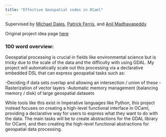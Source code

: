 ```yaml
---
title: "Effective Geospatial codes in OCaml"
---
```


Supervised by [Michael Dales](https://mynameismwd.org/), [Patrick Ferris](https://patrick.sirref.org/), and [Anil Madhavapeddy](https://anil.recoil.org/)

Original project idea page [here](https://anil.recoil.org/ideas/effective-geospatial-code/)

### 100 word overview:
Geospatial processing is crucial in fields like environmental science but is tricky due to the scale of the data and the difficulty with using GDAL. My project will automatically scale out this processing via a declarative embedded DSL that can express geospatial tasks such as:

-Deciding if data sets overlap and allowing an intersection / union of these
-Rasterization of vector layers
-Automatic memory management (balancing memory / disk) of large geospatial datasets

While tools like this exist in Imperative languages like Python, this project instead focuses on creating a high-level functional interface in OCaml, providing a declarative way for users to express what they want to do with the data. The main tasks will be to create abstractions for the GDAL library for OCaml, and then creating the high-level functional abstractions for geospatial data processing.
